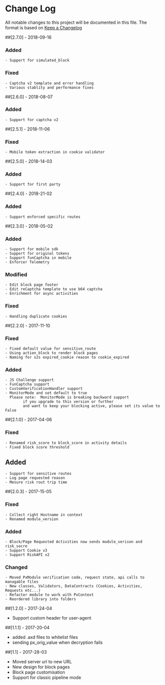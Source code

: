 # Change Log

All notable changes to this project will be documented in this file.
The format is based on [Keep a Changelog](http://keepachangelog.com/)

##[2.7.0] - 2018-09-16
### Added
	- Support for simulated_block
### Fixed
	- Captcha v2 template and error handling 
	- Various stablity and performance fixes

##[2.6.0] - 2018-08-07
### Added
	- Support for captcha v2

##[2.5.1] - 2018-11-06
### Fixed
	- Mobile token extraction in cookie validator

##[2.5.0] - 2018-14-03
### Added
	- Support for first party

##[2.4.0] - 2018-21-02
### Added
	- Support enforced specific routes

##[2.3.0] - 2018-05-02
### Added
	- Support for mobile sdk
	- Support for original tokens
	- Support funCaptcha in mobile
	- Enforcer Telemetry
### Modified
	- Edit block page footer
	- Edit reCaptcha template to use b64 captcha
	- Enrichment for async activities
### Fixed
	- Handling duplicate cookies

##[2.2.0] - 2017-11-10
### Fixed
	- Fixed default value for sensitive_route
	- Using action_block to render block pages
	- Naming for s2s expired_cookie reason to cookie_expired
### Added
	- JS Challenge support
	- FunCaptcha support
	- CustomVerificationHandler support
	- MonitorMode and set default to true
	  Please note: 	MonitorMode is breaking backward support
			if you upgrade to this version or further
			and want to keep your blocking active, please set its value to False

##[2.1.0] - 2017-04-06
### Fixed
	- Renamed risk_score to block_score in activity details
	- Fixed block score threshold
## Added
	- Support for sensitive routes
	- Log page requested reason
	- Mesure risk rout trip time


##[2.0.3] - 2017-15-05
### Fixed
	- Collect right Hostname in context
	- Renamed module_version
### Added
	- Block/Page Requested Activities now sends module_verison and risk_socre
	- Support Cookie v3
	- Support RiskAPI v2
### Changed
	- Moved PxModule verification code, request state, api calls to managable files
	- New classes, Validators, DataContracts (Cookies, Activities, Requests etc...)
	- Refactor module to work with PxContext
	- Reordered library into folders


##[1.2.0] - 2017-24-04
- Support custom header for user-agent

##[1.1.1] - 2017-20-04
- added .axd files to whitelist files
- sending px_orig_value when decryption fails

##[1.1] - 2017-28-03
- Moved server url to new URL
- New design for block pages
- Block page customisation
- Support for classic pipeline mode
